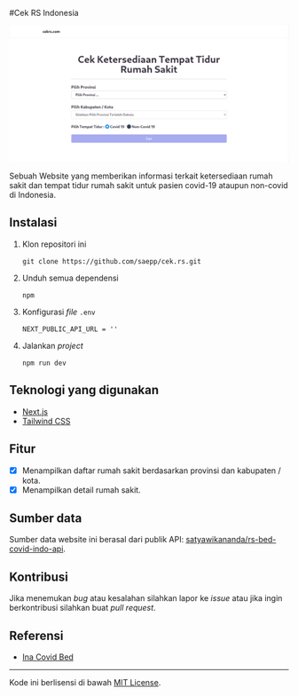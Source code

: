 #Cek RS Indonesia

![Cek RS Indonesia](public/ss.png)

Sebuah Website yang memberikan informasi terkait ketersediaan rumah sakit dan tempat tidur rumah sakit untuk pasien covid-19 ataupun non-covid di Indonesia.

## Instalasi

1. Klon repositori ini <br />

   ```
   git clone https://github.com/saepp/cek.rs.git
   ```

2. Unduh semua dependensi <br />

   ```
   npm
   ```

3. Konfigurasi _file_ `.env` <br />

   ```
   NEXT_PUBLIC_API_URL = ''
   ```

4. Jalankan _project_ <br />

   ```
   npm run dev
   ```

## Teknologi yang digunakan

- [Next.js](https://nextjs.org/)
- [Tailwind CSS](https://tailwindcss.com/)

## Fitur

- [x] Menampilkan daftar rumah sakit berdasarkan provinsi dan kabupaten / kota.
- [x] Menampilkan detail rumah sakit.

## Sumber data

Sumber data website ini berasal dari publik API: [satyawikananda/rs-bed-covid-indo-api](https://github.com/satyawikananda/rs-bed-covid-indo-api).

## Kontribusi

Jika menemukan _bug_ atau kesalahan silahkan lapor ke _issue_ atau jika ingin berkontribusi silahkan buat _pull request_.

## Referensi

- [Ina Covid Bed](https://github.com/agallio/ina-covid-bed)

---

Kode ini berlisensi di bawah [MIT License](LICENSE).
